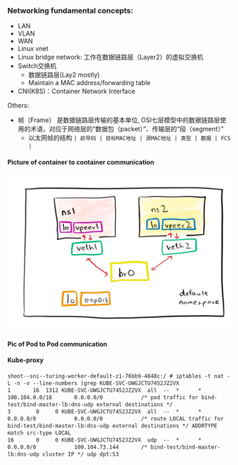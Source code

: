 

### Networking fundamental concepts:
- LAN
- VLAN
- WAN
- Linux vnet
- Linux bridge network: 工作在数据链路层（Layer2）的虚拟交换机
- Switch交换机
    - 数据链路层(Lay2 mostly)
    - Maintain a MAC address/forwarding table
- CNI(K8S)：Container Network Interface

Others:
- 帧（Frame） 是数据链路层传输的基本单位, OSI七层模型中的数据链路层使用的术语，对应于网络层的“数据包（packet）”、传输层的“段（segment）” 
    - 以太网帧的结构 `| 前导码 | 目标MAC地址 | 源MAC地址 | 类型 | 数据 | FCS |`

#### Picture of container to container communication
 ![dockerNetwork](dockerNetworking.png)

#### Pic of Pod to Pod communication

#### Kube-proxy



```
shoot--sni--turing-worker-default-z1-76bb9-4848c:/ # iptables -t nat -L -n -v --line-numbers |grep KUBE-SVC-UWGJCTU7452JZ2VX
1       16  1312 KUBE-SVC-UWGJCTU7452JZ2VX  all  --  *      *       100.104.0.0/18       0.0.0.0/0            /* pod traffic for bind-test/bind-master-lb:dns-udp external destinations */
3        0     0 KUBE-SVC-UWGJCTU7452JZ2VX  all  --  *      *       0.0.0.0/0            0.0.0.0/0            /* route LOCAL traffic for bind-test/bind-master-lb:dns-udp external destinations */ ADDRTYPE match src-type LOCAL
16       0     0 KUBE-SVC-UWGJCTU7452JZ2VX  udp  --  *      *       0.0.0.0/0            100.104.73.144       /* bind-test/bind-master-lb:dns-udp cluster IP */ udp dpt:53
```